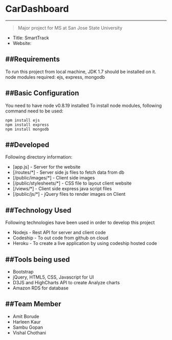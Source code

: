 # CarDashboard
--------------

> Major project for MS
> at San Jose State University
 - Title: SmartTrack
 - Website: 

##Requirements
--------------
To run this project from local machine, JDK 1.7 should be installed on it.
node modules required: ejs, express, mongodb

##Basic Configuration
--------------
You need to have node v0.8.19 installed
To install node modules, following command need to be used:

```
npm install ejs
npm install express
npm install mongodb
```


##Developed
--------------
Following directory information:

* [app.js] - Server for the website
* [/routes/*] - Server side js files to fetch data from db
* [/public/images/*] - Client side images
* [/public/stylesheets/*] - CSS file to layout client website
* [/views/*] - Client side express java script files 
* [/public/js/*] - jQuery files to render images on Client

##Technology Used
--------------
Following technologies have been used in order to develop this project

* Nodejs - Rest API for server and client code
* Codeship - To out code from github on cloud
* Heroku - To create a live application by using codeship hosted code

##Tools being used
--------------
* Bootstrap
* jQuery, HTML5, CSS, Javascript for UI
* D3JS and HighCharts API to create Analyze charts
* Amazon RDS for database

##Team Member
--------------
* Amit Borude
* Harleen Kaur
* Sambu Gopan
* Vishal Chothani 

